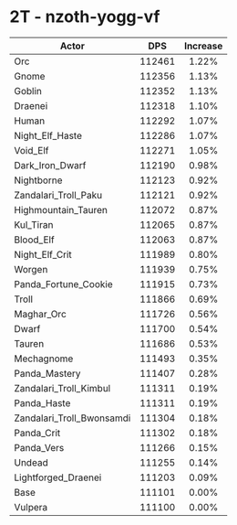 # 2T - nzoth-yogg-vf
| Actor | DPS | Increase |
|---|:---:|:---:|
|Orc|112461|1.22%|
|Gnome|112356|1.13%|
|Goblin|112352|1.13%|
|Draenei|112318|1.10%|
|Human|112292|1.07%|
|Night_Elf_Haste|112286|1.07%|
|Void_Elf|112271|1.05%|
|Dark_Iron_Dwarf|112190|0.98%|
|Nightborne|112123|0.92%|
|Zandalari_Troll_Paku|112121|0.92%|
|Highmountain_Tauren|112072|0.87%|
|Kul_Tiran|112065|0.87%|
|Blood_Elf|112063|0.87%|
|Night_Elf_Crit|111989|0.80%|
|Worgen|111939|0.75%|
|Panda_Fortune_Cookie|111915|0.73%|
|Troll|111866|0.69%|
|Maghar_Orc|111726|0.56%|
|Dwarf|111700|0.54%|
|Tauren|111686|0.53%|
|Mechagnome|111493|0.35%|
|Panda_Mastery|111407|0.28%|
|Zandalari_Troll_Kimbul|111311|0.19%|
|Panda_Haste|111311|0.19%|
|Zandalari_Troll_Bwonsamdi|111304|0.18%|
|Panda_Crit|111302|0.18%|
|Panda_Vers|111266|0.15%|
|Undead|111255|0.14%|
|Lightforged_Draenei|111203|0.09%|
|Base|111101|0.00%|
|Vulpera|111100|0.00%|
